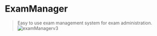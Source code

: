 # ExamManager
> Easy to use exam management system for exam administration.
![examManagerv3](https://github.com/user-attachments/assets/173159a5-8fee-46ad-b669-d4acb9df8f60)
